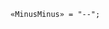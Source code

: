 <!-- This file is generated automatically by infrastructure scripts. Please don't edit by hand. -->

<!-- markdownlint-disable first-line-h1 -->

```{ .ebnf .slang-ebnf #MinusMinus }
«MinusMinus» = "--";
```
